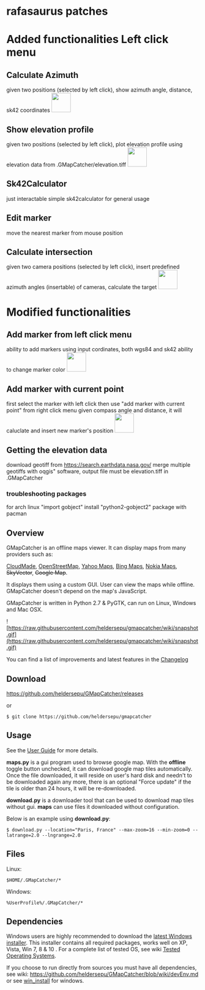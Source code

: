 # rafasaurus patches

# Added functionalities Left click menu #

## Calculate Azimuth ##
given two positions (selected by left click), show azimuth angle, distance, sk42 coordinates
<img src="https://github.com/rafasaurus/gmapcatcher/blob/master/images_doc/calculate_azimuth.png" width="50" height="50">

## Show elevation profile ##
given two positions (selected by left click), plot elevation profile using elevation data from .GMapCatcher/elevation.tiff
<img src="https://github.com/rafasaurus/gmapcatcher/blob/master/images_doc/elevation_profile.png" width="50" height="50">

## Sk42Calculator ##
just interactable simple sk42calculator for general usage

## Edit marker ##
move the nearest marker from mouse position

## Calculate intersection ##
given two camera positions (selected by left click), insert predefined azimuth angles (insertable) of cameras, calculate the target
<img src="https://github.com/rafasaurus/gmapcatcher/blob/master/images_doc/calculate_intersection.png" width="50" height="50">
# Modified functionalities #

## Add marker from left click menu
ability to add markers using input cordinates, both wgs84 and sk42
ability to change marker color
<img src="https://github.com/rafasaurus/gmapcatcher/blob/master/images_doc/add_marker.png" width="50" height="50">

## Add marker with current point
first select the marker with left click then use "add marker with current point" from right click menu
given compass angle and distance, it will caluclate and insert new marker's position 
<img src="https://github.com/rafasaurus/gmapcatcher/blob/master/images_doc/add_marker_with_current_point.png" width="50" height="50">

## Getting the elevation data ##
download geotiff from https://search.earthdata.nasa.gov/
merge multiple geotiffs with oqgis" software, output file must be elevation.tiff in .GMapCatcher

### troubleshooting packages ##
for arch linux "import gobject" install "python2-gobject2" package with pacman

## Overview ##

GMapCatcher is an offline maps viewer. It can display maps from many providers such as:

[CloudMade](http://maps.cloudmade.com/), [OpenStreetMap](http://www.openstreetmap.org/), [Yahoo Maps](http://maps.yahoo.com/), [Bing Maps](http://www.bing.com/maps/), [Nokia Maps](http://maps.nokia.com), ~~SkyVector~~, ~~Google Map~~.

It displays them using a custom GUI. User can view the maps while offline. GMapCatcher doesn't depend on the map's JavaScript.

GMapCatcher is written in Python 2.7 & PyGTK, can run on Linux, Windows and Mac OSX.

![https://raw.githubusercontent.com/heldersepu/gmapcatcher/wiki/snapshot.gif](https://raw.githubusercontent.com/heldersepu/gmapcatcher/wiki/snapshot.gif)

You can find a list of improvements and latest features in the [Changelog](https://github.com/heldersepu/GMapCatcher/blob/master/changelog.md)

## Download ##

https://github.com/heldersepu/GMapCatcher/releases

or

```
$ git clone https://github.com/heldersepu/gmapcatcher
```


## Usage ##

See the [User Guide](https://github.com/heldersepu/GMapCatcher/blob/wiki/User_Guide.md) for more details.


**maps.py** is a gui program used to browse google map. With the **offline** toggle button unchecked,  it can download google map tiles automatically. Once the file downloaded, it will reside on user's hard disk and needn't to be downloaded again any more, there is an optional "Force update" if the tile is older than 24 hours, it will be re-downloaded.

**download.py** is a downloader tool that can be used to download map tiles without gui. **maps** can use files it downloaded without configuration.

Below is an example using **download.py**:
```
$ download.py --location="Paris, France" --max-zoom=16 --min-zoom=0 --latrange=2.0 --lngrange=2.0
```

## Files ##
Linux:
```
$HOME/.GMapCatcher/*
```

Windows:
```
%UserProfile%/.GMapCatcher/*
```

## Dependencies ##

Windows users are highly recommended to download the [latest Windows installer](https://github.com/heldersepu/GMapCatcher/releases).
This installer contains all required packages, works well on XP, Vista, Win 7, 8 & 10 .
For a complete list of tested OS, see wiki [Tested Operating Systems](https://github.com/heldersepu/GMapCatcher/blob/wiki/TestedOperatingSystems.md).


If you choose to run directly from sources you must have all dependencies, see wiki: 
https://github.com/heldersepu/GMapCatcher/blob/wiki/devEnv.md
or see [win_install](win_install.md) for windows.


